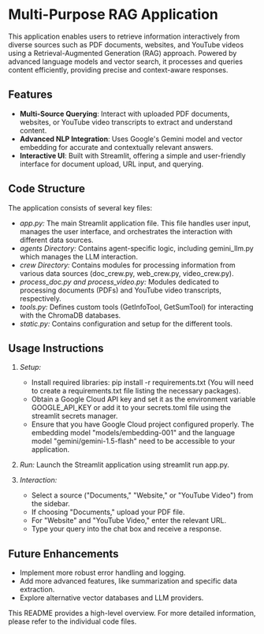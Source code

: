 # Multi-Purpose RAG Application

This application enables users to retrieve information interactively from diverse sources such as PDF documents, websites, and YouTube videos using a Retrieval-Augmented Generation (RAG) approach. Powered by advanced language models and vector search, it processes and queries content efficiently, providing precise and context-aware responses.


## Features
- **Multi-Source Querying**: Interact with uploaded PDF documents, websites, or YouTube video transcripts to extract and understand content.
- **Advanced NLP Integration**: Uses Google's Gemini model and vector embedding for accurate and contextually relevant answers.
- **Interactive UI**: Built with Streamlit, offering a simple and user-friendly interface for document upload, URL input, and querying.

## Code Structure

The application consists of several key files:

*   *app.py:* The main Streamlit application file. This file handles user input, manages the user interface, and orchestrates the interaction with different data sources.
*   *agents Directory:* Contains agent-specific logic, including gemini_llm.py which manages the LLM interaction.
*   *crew Directory:* Contains modules for processing information from various data sources (doc_crew.py, web_crew.py, video_crew.py).
*   *process_doc.py and process_video.py:* Modules dedicated to processing documents (PDFs) and YouTube video transcripts, respectively.
*   *tools.py:*  Defines custom tools (GetInfoTool, GetSumTool) for interacting with the ChromaDB databases.
*   *static.py:* Contains configuration and setup for the different tools.

## Usage Instructions

1.  *Setup:*
    *   Install required libraries:  pip install -r requirements.txt (You will need to create a requirements.txt file listing the necessary packages).
    *   Obtain a Google Cloud API key and set it as the environment variable GOOGLE_API_KEY or add it to your secrets.toml file using the streamlit secrets manager.
    *   Ensure that you have Google Cloud project configured properly.  The embedding model "models/embedding-001" and the language model "gemini/gemini-1.5-flash" need to be accessible to your application.


2.  *Run:* Launch the Streamlit application using streamlit run app.py.

3.  *Interaction:*
    *   Select a source ("Documents," "Website," or "YouTube Video") from the sidebar.
    *   If choosing "Documents," upload your PDF file.
    *   For "Website" and "YouTube Video," enter the relevant URL.
    *   Type your query into the chat box and receive a response.


## Future Enhancements

*   Implement more robust error handling and logging.
*   Add more advanced features, like summarization and specific data extraction.
*   Explore alternative vector databases and LLM providers.


This README provides a high-level overview. For more detailed information, please refer to the individual code files.
